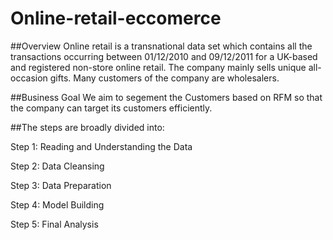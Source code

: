 # Online-retail-eccomerce

##Overview
Online retail is a transnational data set which contains all the transactions occurring between 01/12/2010 and 09/12/2011 for a UK-based and registered non-store online retail. The company mainly sells unique all-occasion gifts. Many customers of the company are wholesalers.

##Business Goal
We aim to segement the Customers based on RFM so that the company can target its customers efficiently.

##The steps are broadly divided into:

Step 1: Reading and Understanding the Data

Step 2: Data Cleansing

Step 3: Data Preparation

Step 4: Model Building

Step 5: Final Analysis
